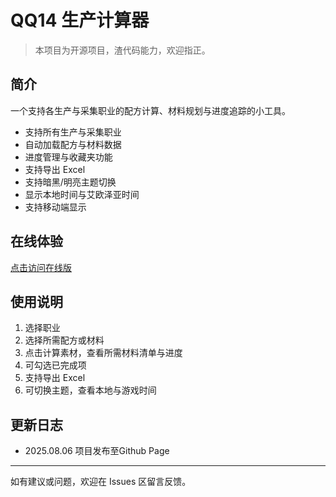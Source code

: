 # QQ14 生产计算器

> 本项目为开源项目，渣代码能力，欢迎指正。

## 简介

一个支持各生产与采集职业的配方计算、材料规划与进度追踪的小工具。

- 支持所有生产与采集职业
- 自动加载配方与材料数据
- 进度管理与收藏夹功能
- 支持导出 Excel
- 支持暗黑/明亮主题切换
- 显示本地时间与艾欧泽亚时间
- 支持移动端显示

## 在线体验

[点击访问在线版](https://McDevK.github.io/McCalculator-Web/)

## 使用说明

1. 选择职业
2. 选择所需配方或材料
3. 点击计算素材，查看所需材料清单与进度
4. 可勾选已完成项
5. 支持导出 Excel
6. 可切换主题，查看本地与游戏时间

## 更新日志

- 2025.08.06 项目发布至Github Page

---

如有建议或问题，欢迎在 Issues 区留言反馈。 
